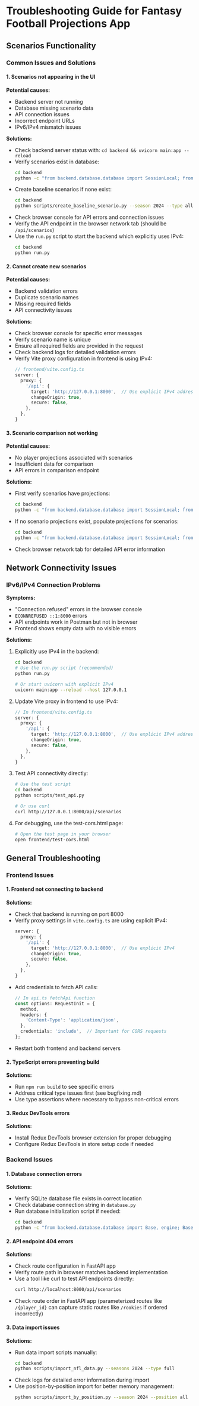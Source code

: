 # Troubleshooting Guide for Fantasy Football Projections App

## Scenarios Functionality

### Common Issues and Solutions

#### 1. Scenarios not appearing in the UI

**Potential causes:**
- Backend server not running
- Database missing scenario data
- API connection issues
- Incorrect endpoint URLs
- IPv6/IPv4 mismatch issues

**Solutions:**
- Check backend server status with: `cd backend && uvicorn main:app --reload`
- Verify scenarios exist in database:
  ```bash
  cd backend
  python -c "from backend.database.database import SessionLocal; from backend.database.models import Scenario; db = SessionLocal(); print([s.name for s in db.query(Scenario).all()])"
  ```
- Create baseline scenarios if none exist:
  ```bash
  cd backend
  python scripts/create_baseline_scenario.py --season 2024 --type all
  ```
- Check browser console for API errors and connection issues
- Verify the API endpoint in the browser network tab (should be `/api/scenarios`)
- Use the `run.py` script to start the backend which explicitly uses IPv4:
  ```bash
  cd backend
  python run.py
  ```

#### 2. Cannot create new scenarios

**Potential causes:**
- Backend validation errors
- Duplicate scenario names
- Missing required fields
- API connectivity issues

**Solutions:**
- Check browser console for specific error messages
- Verify scenario name is unique
- Ensure all required fields are provided in the request
- Check backend logs for detailed validation errors
- Verify Vite proxy configuration in frontend is using IPv4:
  ```typescript
  // frontend/vite.config.ts
  server: {
    proxy: {
      '/api': {
        target: 'http://127.0.0.1:8000',  // Use explicit IPv4 address
        changeOrigin: true,
        secure: false,
      },
    },
  }
  ```

#### 3. Scenario comparison not working

**Potential causes:**
- No player projections associated with scenarios
- Insufficient data for comparison
- API errors in comparison endpoint

**Solutions:**
- First verify scenarios have projections:
  ```bash
  cd backend
  python -c "from backend.database.database import SessionLocal; from backend.database.models import Projection; db = SessionLocal(); print([p.projection_id for p in db.query(Projection).filter(Projection.scenario_id != None).limit(5).all()])"
  ```
- If no scenario projections exist, populate projections for scenarios:
  ```bash
  cd backend
  python -c "from backend.database.database import SessionLocal; from backend.database.models import Scenario, Projection, Player; db = SessionLocal(); scenario = db.query(Scenario).first(); projections = db.query(Projection).filter(Projection.scenario_id == None).limit(5).all(); for p in projections: new_p = Projection(player_id=p.player_id, scenario_id=scenario.scenario_id, season=p.season, games=p.games, half_ppr=p.half_ppr); db.add(new_p); db.commit(); print('Added', len(projections), 'projections to scenario:', scenario.name)"
  ```
- Check browser network tab for detailed API error information

## Network Connectivity Issues

### IPv6/IPv4 Connection Problems

**Symptoms:**
- "Connection refused" errors in the browser console
- `ECONNREFUSED ::1:8000` errors
- API endpoints work in Postman but not in browser
- Frontend shows empty data with no visible errors

**Solutions:**
1. Explicitly use IPv4 in the backend:
   ```bash
   cd backend
   # Use the run.py script (recommended)
   python run.py
   
   # Or start uvicorn with explicit IPv4
   uvicorn main:app --reload --host 127.0.0.1
   ```

2. Update Vite proxy in frontend to use IPv4:
   ```typescript
   // In frontend/vite.config.ts
   server: {
     proxy: {
       '/api': {
         target: 'http://127.0.0.1:8000',  // Use explicit IPv4 address
         changeOrigin: true,
         secure: false,
       },
     },
   }
   ```

3. Test API connectivity directly:
   ```bash
   # Use the test script
   cd backend
   python scripts/test_api.py
   
   # Or use curl
   curl http://127.0.0.1:8000/api/scenarios
   ```

4. For debugging, use the test-cors.html page:
   ```bash
   # Open the test page in your browser
   open frontend/test-cors.html
   ```

## General Troubleshooting

### Frontend Issues

#### 1. Frontend not connecting to backend

**Solutions:**
- Check that backend is running on port 8000
- Verify proxy settings in `vite.config.ts` are using explicit IPv4:
  ```typescript
  server: {
    proxy: {
      '/api': {
        target: 'http://127.0.0.1:8000',  // Use explicit IPv4
        changeOrigin: true,
        secure: false,
      },
    },
  }
  ```
- Add credentials to fetch API calls:
  ```typescript
  // In api.ts fetchApi function
  const options: RequestInit = {
    method,
    headers: {
      'Content-Type': 'application/json',
    },
    credentials: 'include',  // Important for CORS requests
  };
  ```
- Restart both frontend and backend servers

#### 2. TypeScript errors preventing build

**Solutions:**
- Run `npm run build` to see specific errors
- Address critical type issues first (see bugfixing.md)
- Use type assertions where necessary to bypass non-critical errors

#### 3. Redux DevTools errors

**Solutions:**
- Install Redux DevTools browser extension for proper debugging
- Configure Redux DevTools in store setup code if needed

### Backend Issues

#### 1. Database connection errors

**Solutions:**
- Verify SQLite database file exists in correct location
- Check database connection string in `database.py`
- Run database initialization script if needed:
  ```bash
  cd backend
  python -c "from backend.database.database import Base, engine; Base.metadata.create_all(bind=engine)"
  ```

#### 2. API endpoint 404 errors

**Solutions:**
- Check route configuration in FastAPI app
- Verify route path in browser matches backend implementation
- Use a tool like curl to test API endpoints directly:
  ```bash
  curl http://localhost:8000/api/scenarios
  ```
- Check route order in FastAPI app (parameterized routes like `/{player_id}` can capture static routes like `/rookies` if ordered incorrectly)

#### 3. Data import issues

**Solutions:**
- Run data import scripts manually:
  ```bash
  cd backend
  python scripts/import_nfl_data.py --seasons 2024 --type full
  ```
- Check logs for detailed error information during import
- Use position-by-position import for better memory management:
  ```bash
  python scripts/import_by_position.py --season 2024 --position all
  ```